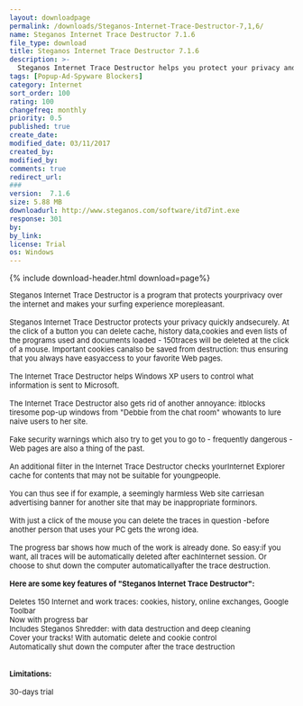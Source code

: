 ```yaml
---
layout: downloadpage
permalink: /downloads/Steganos-Internet-Trace-Destructor-7,1,6/
name: Steganos Internet Trace Destructor 7.1.6
file_type: download
title: Steganos Internet Trace Destructor 7.1.6
description: >-
  Steganos Internet Trace Destructor helps you protect your privacy and speed up your PC: destroy unnecessary and sensitive data.
tags: [Popup-Ad-Spyware Blockers]
category: Internet
sort_order: 100
rating: 100
changefreq: monthly
priority: 0.5
published: true
create_date: 
modified_date: 03/11/2017
created_by: 
modified_by: 
comments: true
redirect_url: 
### 
version:  7.1.6
size: 5.88 MB
downloadurl: http://www.steganos.com/software/itd7int.exe
response: 301
by: 
by_link: 
license: Trial 
os: Windows
---
```


{% include download-header.html download=page%}

<p style="fix-download-text !important">
<p><font size="2"><p>Steganos Internet Trace Destructor is a program that protects yourprivacy over the internet and makes your surfing experience morepleasant.<br />
<br />
Steganos Internet Trace Destructor protects your privacy quickly andsecurely. At the click of a button you can delete cache, history data,cookies and even lists of the programs used and documents loaded - 150traces will be deleted at the click of a mouse. Important cookies canalso be saved from destruction: thus ensuring that you always have easyaccess to your favorite Web pages. <br />
<br />
The Internet Trace Destructor helps Windows XP users to control what information is sent to Microsoft. <br />
<br />
The Internet Trace Destructor also gets rid of another annoyance: itblocks tiresome pop-up windows from "Debbie from the chat room" whowants to lure naive users to her site. <br />
<br />
Fake security warnings which also try to get you to go to - frequently dangerous - Web pages are also a thing of the past. <br />
<br />
An additional filter in the Internet Trace Destructor checks yourInternet Explorer cache for contents that may not be suitable for youngpeople. <br />
<br />
You can thus see if for example, a seemingly harmless Web site carriesan advertising banner for another site that may be inappropriate forminors. <br />
<br />
With just a click of the mouse you can delete the traces in question -before another person that uses your PC gets the wrong idea. <br />
<br />
The progress bar shows how much of the work is already done. So easy:if you want, all traces will be automatically deleted after eachInternet session. Or choose to shut down the computer automaticallyafter the trace destruction.<br />
<br />
<span><strong>Here are some key features of "Steganos Internet Trace Destructor":</strong></span><br />
<br />
Deletes 150 Internet and work traces: cookies, history, online exchanges, Google Toolbar<br />
Now with progress bar<br />
Includes Steganos Shredder: with data destruction and deep cleaning<br />
Cover your tracks! With automatic delete and cookie control<br />
Automatically shut down the computer after the trace destruction<br />
<br />
<br />
<span><strong>Limitations:</strong></span><br />
<br />
30-days trial</p></p></p>
